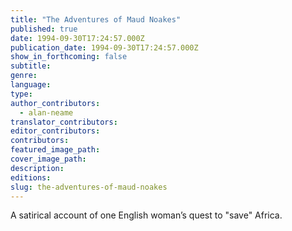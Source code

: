 ```yaml
---
title: "The Adventures of Maud Noakes"
published: true
date: 1994-09-30T17:24:57.000Z
publication_date: 1994-09-30T17:24:57.000Z
show_in_forthcoming: false
subtitle:
genre:
language:
type:
author_contributors:
  - alan-neame
translator_contributors:
editor_contributors:
contributors:
featured_image_path:
cover_image_path:
description:
editions:
slug: the-adventures-of-maud-noakes
---
```


A satirical account of one English woman’s quest to "save" Africa.

